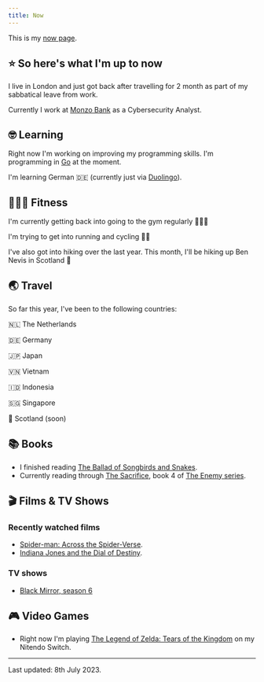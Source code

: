 ```yaml
---
title: Now
---
```


This is my [now page](https://nownownow.com/about).

## ⭐ So here's what I'm up to now

I live in London and just got back after travelling for 2 month as part of my sabbatical leave from work. 

Currently I work at [Monzo Bank](https://monzo.com/) as a Cybersecurity Analyst.

## 🤓 Learning

Right now I'm working on improving my programming skills. I'm programming in [Go](https://go.dev/) at the moment.

I'm learning German 🇩🇪 (currently just via [Duolingo](https://www.duolingo.com/)).

## 🤸🏽‍♂️ Fitness

I'm currently getting back into going to the gym regularly 🏋🏽‍♂️

I'm trying to get into running and cycling 🚴‍♀️

I've also got into hiking over the last year. This month, I'll be hiking up Ben Nevis in Scotland 🏴󠁧󠁢󠁳󠁣󠁴󠁿

## 🌏 Travel

So far this year, I've been to the following countries:

🇳🇱 The Netherlands

🇩🇪 Germany

🇯🇵 Japan

🇻🇳 Vietnam

🇮🇩 Indonesia

🇸🇬 Singapore

🏴󠁧󠁢󠁳󠁣󠁴󠁿 Scotland (soon)

## 📚 Books

* I finished reading [The Ballad of Songbirds and Snakes](https://www.hive.co.uk/Product/Suzanne-Collins/The-Ballad-of-Songbirds-and-Snakes-A-Hunger-Games-Novel/25646993).
* Currently reading through [The Sacrifice](https://www.hive.co.uk/Product/Charlie-Higson/The-Sacrifice-The-Enemy-Book-4/11732279), book 4 of [The Enemy series](https://www.hive.co.uk/Search/Search?Series=The%20Enemy).

## 🎬 Films & TV Shows

### Recently watched films
* [Spider-man: Across the Spider-Verse](https://youtu.be/shW9i6k8cB0?t=5).
* [Indiana Jones and the Dial of Destiny](https://www.youtube.com/watch?v=eQfMbSe7F2g).

### TV shows
* [Black Mirror, season 6](https://www.youtube.com/watch?v=5jY1ecibLYo)

## 🎮 Video Games

* Right now I'm playing [The Legend of Zelda: Tears of the Kingdom](https://www.nintendo.co.uk/Games/Nintendo-Switch-games/The-Legend-of-Zelda-Tears-of-the-Kingdom-1576884.html) on my Nitendo Switch.

---

Last updated: 8th July 2023. 